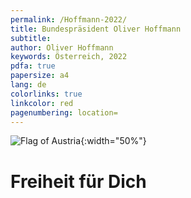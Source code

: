 ```yaml
---
permalink: /Hoffmann-2022/
title: Bundespräsident Oliver Hoffmann
subtitle: 
author: Oliver Hoffmann
keywords: Österreich, 2022
pdfa: true
papersize: a4
lang: de
colorlinks: true
linkcolor: red
pagenumbering: location=
---
```


![Flag of Austria](https://res.cloudinary.com/ontore/image/upload/f_auto,fl_any_format.sanitize,q_auto/v1658980446/2022-07-28-Fahne-%C3%96sterreich_mjs3x2.svg){:width="50%"}

# Freiheit für Dich
